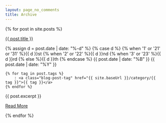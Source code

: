 ```yaml
---
layout: page_no_comments
title: Archive
---
```


{% for post in site.posts %}
  <p class="blog-post-title"><a href="{{ post.url }}">{{ post.title }}</a></p>
  <p class="blog-post-info">
    {% assign d = post.date | date: "%-d"  %}
    {% case d %}
      {% when '1' or '21' or '31' %}{{ d }}st
      {% when '2' or '22' %}{{ d }}nd
      {% when '3' or '23' %}{{ d }}rd
      {% else %}{{ d }}th
      {% endcase %}
    {{ post.date | date: "%B" }}
    {{ post.date | date: "%Y" }}

    {% for tag in post.tags %}
        : <a class="blog-post-tag" href="{{ site.baseUrl }}/category/{{ tag }}">{{ tag }}</a>
    {% endfor %}
  </p>
  <div class="blog-post-excerpt">
    {{ post.excerpt }}
  </div>
  <p class="blog-post-readmore">
    <a href="{{ post.url }}">Read More</a>
  </p>
{% endfor %}
